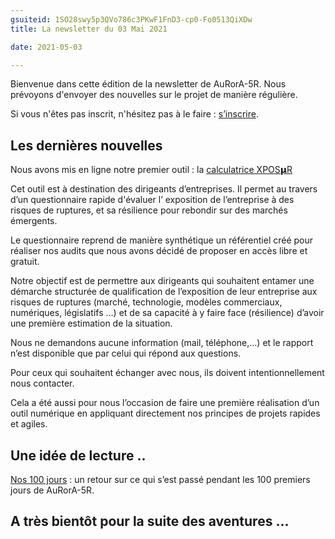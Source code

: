 ```yaml
---
gsuiteid: 1SO28swy5p3QVo786c3PKwF1FnD3-cp0-Fo0513QiXDw
title: La newsletter du 03 Mai 2021

date: 2021-05-03

---
```


Bienvenue dans cette édition de la newsletter de AuRorA-5R. Nous prévoyons d'envoyer des nouvelles sur le projet de manière régulière.

Si vous n'êtes pas inscrit, n'hésitez pas à le faire : [s’inscrire](https://www.google.com/url?q=https://aurora-5r.fr/inscription/&sa=D&source=editors&ust=1620647453301000&usg=AOvVaw0ybfRupysv8BtOjDdOOrqo).

Les dernières nouvelles
-----------------------

Nous avons mis en ligne notre premier outil : la [calculatrice XPOS𝝻R](https://www.google.com/url?q=https://xposur.aurora-5r.fr/dashboard&sa=D&source=editors&ust=1620647453303000&usg=AOvVaw2dOWAk-eLo3pgIQvxIlfGE) 

Cet outil est à destination des dirigeants d’entreprises. Il permet au travers d’un questionnaire rapide d'évaluer l’ exposition de l’entreprise à des risques de ruptures, et sa résilience pour rebondir sur des marchés émergents.

Le questionnaire reprend de manière synthétique un référentiel créé pour réaliser nos audits que nous avons décidé de proposer en accès libre et gratuit.

Notre objectif est de permettre aux dirigeants qui souhaitent entamer une démarche structurée de qualification de l’exposition de leur entreprise aux risques de ruptures (marché, technologie, modèles commerciaux, numériques, législatifs …) et de sa capacité à y faire face (résilience) d’avoir une première estimation de la situation. 

Nous ne demandons aucune information (mail, téléphone,...) et le rapport n’est disponible que par celui qui répond aux questions. 

Pour ceux qui souhaitent échanger avec nous, ils doivent intentionnellement nous contacter.

Cela a été aussi pour nous l’occasion de faire une première réalisation d’un outil numérique en appliquant directement nos principes de projets rapides et agiles.

Une idée de lecture ..
----------------------

[Nos 100 jours](https://www.google.com/url?q=https://aurora-5r.fr/posts/Nos100jours&sa=D&source=editors&ust=1620647453306000&usg=AOvVaw0IVdHdTd6OnCNCVUOR3BnB) : un retour sur ce qui s’est passé pendant les 100 premiers jours de AuRorA-5R.

A très bientôt pour la suite des aventures ...
----------------------------------------------

